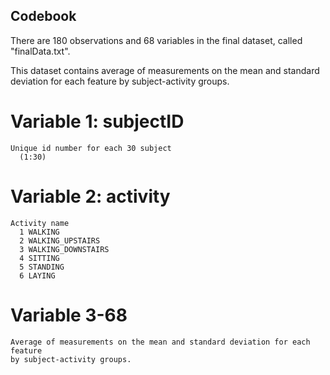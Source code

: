 
## Codebook

 There are 180 observations and 68 variables in the final dataset, 
 called "finalData.txt".
 
 This dataset contains average of measurements on the mean and standard 
 deviation for each feature by subject-activity groups.
 
 # Variable 1: subjectID
    Unique id number for each 30 subject 
      (1:30)
    
 # Variable 2: activity
    Activity name
      1 WALKING
      2 WALKING_UPSTAIRS
      3 WALKING_DOWNSTAIRS
      4 SITTING
      5 STANDING
      6 LAYING
      
 # Variable 3-68
    Average of measurements on the mean and standard deviation for each feature
    by subject-activity groups.
